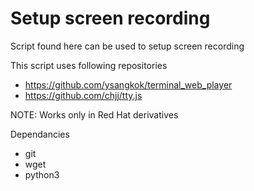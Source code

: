 # Setup screen recording
Script found here can be used to setup screen recording

This script uses following repositories
- https://github.com/ysangkok/terminal_web_player
- https://github.com/chjj/tty.js

NOTE: Works only in Red Hat derivatives

Dependancies
- git
- wget
- python3
